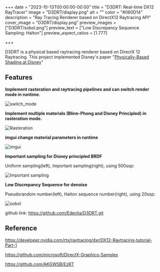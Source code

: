 +++
date = "2023-10-13T00:00:00-00:00"
title = "D3DRT: Real-time DX12 RayTracer"
image = "D3DRT/display.png"
alt = ""
color = "#060D14"
description = "Ray Tracing Renderer based on DirectX12 Raytracing API"
cover_image = "D3DRT/display.png"
preview_images = ["D3DRT/sobol.png"]
preview_text = ["Low Discrepancy Sequence Sampling: Halton"]
preview_aspect_ratios = [1.777]

+++

D3DRT is a physical based raytracing renderer based on DirectX 12 Raytracing. This project implemented Disney's paper "[Physically-Based Shading at Disney](https://media.disneyanimation.com/uploads/production/publication_asset/48/asset/s2012_pbs_disney_brdf_notes_v3.pdf)"

## Features

**Implement rasteration and raytracing pipelines and can switch render mode in runtime.**

![switch_mode](/images/D3DRT/switch_mode.gif)

**Implement multiple materials (Blinn-Phong and Disney Principled) in rasteration mode.**

![Rasteration](/images/D3DRT/Rasteration.png)

**imgui change material parameters in runtime**

![imgui](/images/D3DRT/imgui.gif)

**Important sampling for Disney principled BRDF**

Uniform sampling(left), Important sampling(right), using 500ssp: 

![Important sampling](/images/D3DRT/Important_sampling.png)

**Low Discrepancy Sequence for denoise**

Pseudorandom number(left), Halton sequence number(right), using 20ssp: 

![sobol](/images/D3DRT/sobol.png)

github link: https://github.com/Edenlia/D3DRT.git

## Reference

https://developer.nvidia.com/rtx/raytracing/dxr/DX12-Raytracing-tutorial-Part-1

https://github.com/microsoft/DirectX-Graphics-Samples

https://github.com/AKGWSB/EzRT
